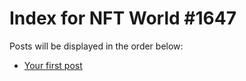 # Index for NFT World #1647
Posts will be displayed in the order below:

- [Your first post](./001-first.md)

